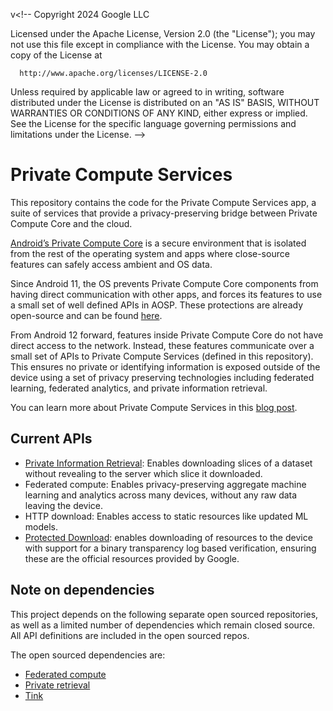 v<!--
 Copyright 2024 Google LLC

 Licensed under the Apache License, Version 2.0 (the "License");
 you may not use this file except in compliance with the License.
 You may obtain a copy of the License at

      http://www.apache.org/licenses/LICENSE-2.0

 Unless required by applicable law or agreed to in writing, software
 distributed under the License is distributed on an "AS IS" BASIS,
 WITHOUT WARRANTIES OR CONDITIONS OF ANY KIND, either express or implied.
 See the License for the specific language governing permissions and
 limitations under the License.
-->

# Private Compute Services

This repository contains the code for the Private Compute Services app, a suite
of services that provide a privacy-preserving bridge between Private Compute
Core and the cloud.

[Android’s Private Compute Core](https://blog.google/products/android/android-12-beta/)
is a secure environment that is isolated from the rest of the operating system
and apps where close-source features can safely access ambient and OS data.

Since Android 11, the OS prevents Private Compute Core components from having
direct communication with other apps, and forces its features to use a small set
of well defined APIs in AOSP. These protections are already open-source and can
be found
[here](https://cs.android.com/android/_/android/platform/packages/modules/Permission/+/efd83ae33345e86dd7e890ab03750aa04d954da1:PermissionController/res/xml/roles.xml;l=668,711,755,797,832;drc=77db87e9fcfaed305c2a4eabe72a66def3f91d11).

From Android 12 forward, features inside Private Compute Core do not have direct
access to the network. Instead, these features communicate over a small set of
APIs to Private Compute Services (defined in this repository). This ensures no
private or identifying information is exposed outside of the device using a set
of privacy preserving technologies including federated learning, federated
analytics, and private information retrieval.

You can learn more about Private Compute Services in this
[blog post](https://security.googleblog.com/2021/09/introducing-androids-private-compute.html).

## Current APIs

*   [Private Information Retrieval](https://en.wikipedia.org/wiki/Private_information_retrieval):
    Enables downloading slices of a dataset without revealing to the server
    which slice it downloaded.
*   Federated compute: Enables privacy-preserving aggregate machine learning and
    analytics across many devices, without any raw data leaving the device.
*   HTTP download: Enables access to static resources like updated ML models.
*   [Protected Download](src/com/google/android/as/oss/pd/README.md): enables
    downloading of resources to the device with support for a binary
    transparency log based verification, ensuring these are the official
    resources provided by Google.

## Note on dependencies

This project depends on the following separate open sourced repositories, as
well as a limited number of dependencies which remain closed source. All API
definitions are included in the open sourced repos.

The open sourced dependencies are:

*   [Federated compute](https://github.com/google/federated-compute)
*   [Private retrieval](https://github.com/google/private-retrieval)
*   [Tink](https://github.com/google/tink)
